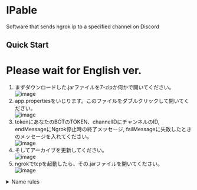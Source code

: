 # IPable
Software that sends ngrok ip to a specified channel on Discord
## Quick Start
# Please wait for English ver.
1. まずダウンロードした.jarファイルを7-zipか何かで開いてください。 <br>
![image](https://github.com/rhine1203/ipable/assets/138958366/68bddd48-6923-45d5-a07c-0a6e60e6bdb5)
2. app.propertiesをいじります。このファイルをダブルクリックして開いてください。 <br>
![image](https://github.com/rhine1203/ipable/assets/138958366/61e9ab12-a763-4b75-9b3a-e18b558e5372)
3. tokenにあなたのBOTのTOKEN、channelIDにチャンネルのID, endMessageにNgrok停止時の終了メッセージ, failMessageに失敗したときのメッセージを入れてください。 <br>
![image](https://github.com/rhine1203/ipable/assets/138958366/1dde0af8-c14d-4b24-8a96-9d70ac34e7e5)
4. そしてアーカイブを更新してください。 <br>
![image](https://github.com/rhine1203/ipable/assets/138958366/5bfb2a3e-c5e0-4127-8a7f-18dbee577ad1)
5. ngrokでtcpを起動したら、その.jarファイルを開いてください。 <br>
![image](https://github.com/rhine1203/ipable/assets/138958366/c195bf55-c9c8-4f07-be36-ce5662878f46)

<details>
<summary>Name rules</summary>

1. normal - IPable <br>
2. in Code - ipable <br>
3. Other - ipable <br>
</details>
